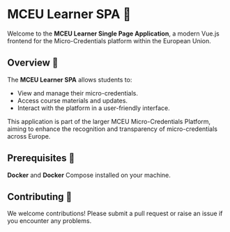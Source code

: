 # MCEU Learner SPA 📘

Welcome to the **MCEU Learner Single Page Application**, a modern Vue.js frontend for the Micro-Credentials platform within the European Union.

## Overview 🚀

The **MCEU Learner SPA** allows students to:

- View and manage their micro-credentials.
- Access course materials and updates.
- Interact with the platform in a user-friendly interface.

This application is part of the larger MCEU Micro-Credentials Platform, aiming to enhance the recognition and transparency of micro-credentials across Europe.

## Prerequisites 🔧

**Docker** and **Docker** Compose installed on your machine.

## Contributing 🤝

We welcome contributions! Please submit a pull request or raise an issue if you encounter any problems.
